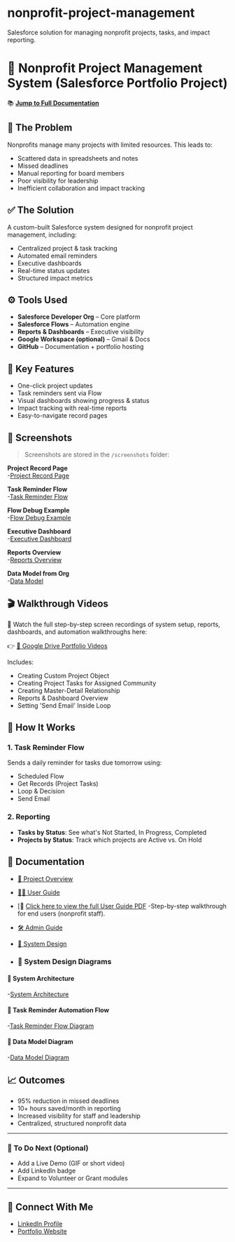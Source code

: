 # nonprofit-project-management
Salesforce solution for managing nonprofit projects, tasks, and impact reporting.
# 🎯 Nonprofit Project Management System (Salesforce Portfolio Project)

📚 [**Jump to Full Documentation**](#-documentation)

## 🚨 The Problem
Nonprofits manage many projects with limited resources. This leads to:
- Scattered data in spreadsheets and notes
- Missed deadlines
- Manual reporting for board members
- Poor visibility for leadership
- Inefficient collaboration and impact tracking

## ✅ The Solution
A custom-built Salesforce system designed for nonprofit project management, including:
- Centralized project & task tracking
- Automated email reminders
- Executive dashboards
- Real-time status updates
- Structured impact metrics

## ⚙️ Tools Used
- **Salesforce Developer Org** – Core platform
- **Salesforce Flows** – Automation engine
- **Reports & Dashboards** – Executive visibility
- **Google Workspace (optional)** – Gmail & Docs
- **GitHub** – Documentation + portfolio hosting

## 🧠 Key Features
- One-click project updates
- Task reminders sent via Flow
- Visual dashboards showing progress & status
- Impact tracking with real-time reports
- Easy-to-navigate record pages

## 📸 Screenshots
> Screenshots are stored in the `/screenshots` folder:


**Project Record Page**  
-[Project Record Page](screenshots/Project_Record_Page.png)

**Task Reminder Flow**  
-[Task Reminder Flow](screenshots/Task_Reminder_Flow.png)

**Flow Debug Example**  
-[Flow Debug Example](screenshots/Task_Reminder_debug.png)

**Executive Dashboard**  
-[Executive Dashboard](screenshots/Executive_Dashboard.png)

**Reports Overview**  
-[Reports Overview](screenshots/Reports_Overview.png)

**Data Model from Org**  
-[Data Model](screenshots/Object_Model.png)




## 🎬 Walkthrough Videos 

📁 Watch the full step-by-step screen recordings of system setup, reports, dashboards, and automation walkthroughs here:

👉 [📂 Google Drive Portfolio Videos](https://drive.google.com/drive/folders/1Zh97DfH4vwkskPc4xPFD2wNSim-mNK_k?usp=sharing)


Includes:
- Creating Custom Project Object
- Creating Project Tasks for Assigned Community
- Creating Master-Detail Relationship
- Reports & Dashboard Overview
- Setting 'Send Email' Inside Loop


## 📝 How It Works
### 1. Task Reminder Flow
Sends a daily reminder for tasks due tomorrow using:
- Scheduled Flow
- Get Records (Project Tasks)
- Loop & Decision
- Send Email

### 2. Reporting
- **Tasks by Status**: See what's Not Started, In Progress, Completed
- **Projects by Status**: Track which projects are Active vs. On Hold

## 🧾 Documentation

- [🧭 Project Overview](docs/Project_Overview.md)
- [🧑‍💻 User Guide](docs/User_Guide.md)
- [📘 [Click here to view the full User Guide PDF](docs/Full_User_Guide.pdf) -Step-by-step walkthrough for end users
  (nonprofit staff).
- [🛠️ Admin Guide](docs/Admin_Guide.md)
- [🧩 System Design](docs/System_Design.md)

- ### 🧠 System Design Diagrams

#### 🔧 System Architecture
-[System Architecture](docs/System_Architecture.png)


#### 🔁 Task Reminder Automation Flow
-[Task Reminder Flow Diagram](docs/Task_Reminder_Flow_Diagram.png)


#### 🧩 Data Model Diagram
-[Data Model Diagram](docs/Data_Model_Diagram.png)




## 📈 Outcomes
- 95% reduction in missed deadlines
- 10+ hours saved/month in reporting
- Increased visibility for staff and leadership
- Centralized, structured nonprofit data

---

### 📌 To Do Next (Optional)
- Add a Live Demo (GIF or short video)
- Add LinkedIn badge
- Expand to Volunteer or Grant modules

---

## 🔗 Connect With Me
- [LinkedIn Profile](https://www.linkedin.com/in/shamila-fazaldin-a443a0262)
- [Portfolio Website](https://yourdomain.com)



